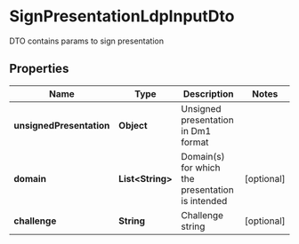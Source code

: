 # SignPresentationLdpInputDto

DTO contains params to sign presentation

## Properties

| Name                     | Type                   | Description                                      | Notes      |
| ------------------------ | ---------------------- | ------------------------------------------------ | ---------- |
| **unsignedPresentation** | **Object**             | Unsigned presentation in Dm1 format              |            |
| **domain**               | **List&lt;String&gt;** | Domain(s) for which the presentation is intended | [optional] |
| **challenge**            | **String**             | Challenge string                                 | [optional] |
